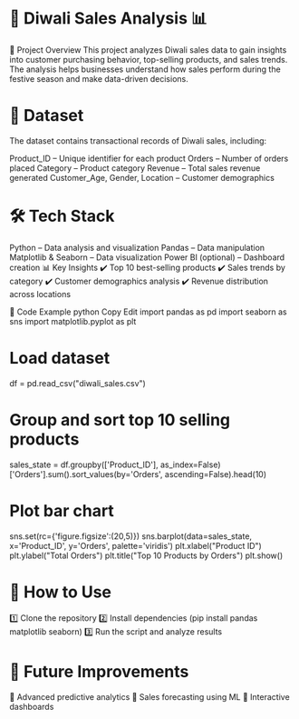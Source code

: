 # 🎇 Diwali Sales Analysis 📊
📌 Project Overview
This project analyzes Diwali sales data to gain insights into customer purchasing behavior, top-selling products, and sales trends. The analysis helps businesses understand how sales perform during the festive season and make data-driven decisions.

# 📂 Dataset
The dataset contains transactional records of Diwali sales, including:

Product_ID – Unique identifier for each product
Orders – Number of orders placed
Category – Product category
Revenue – Total sales revenue generated
Customer_Age, Gender, Location – Customer demographics
# 🛠️ Tech Stack
Python – Data analysis and visualization
Pandas – Data manipulation
Matplotlib & Seaborn – Data visualization
Power BI (optional) – Dashboard creation
📊 Key Insights
✔️ Top 10 best-selling products
✔️ Sales trends by category
✔️ Customer demographics analysis
✔️ Revenue distribution across locations

📜 Code Example
python
Copy
Edit
import pandas as pd
import seaborn as sns
import matplotlib.pyplot as plt

# Load dataset
df = pd.read_csv("diwali_sales.csv")

# Group and sort top 10 selling products
sales_state = df.groupby(['Product_ID'], as_index=False)['Orders'].sum().sort_values(by='Orders', ascending=False).head(10)

# Plot bar chart
sns.set(rc={'figure.figsize':(20,5)})
sns.barplot(data=sales_state, x='Product_ID', y='Orders', palette='viridis')
plt.xlabel("Product ID")
plt.ylabel("Total Orders")
plt.title("Top 10 Products by Orders")
plt.show()
# 📌 How to Use
1️⃣ Clone the repository
2️⃣ Install dependencies (pip install pandas matplotlib seaborn)
3️⃣ Run the script and analyze results

# 📢 Future Improvements
🔹 Advanced predictive analytics
🔹 Sales forecasting using ML
🔹 Interactive dashboards

